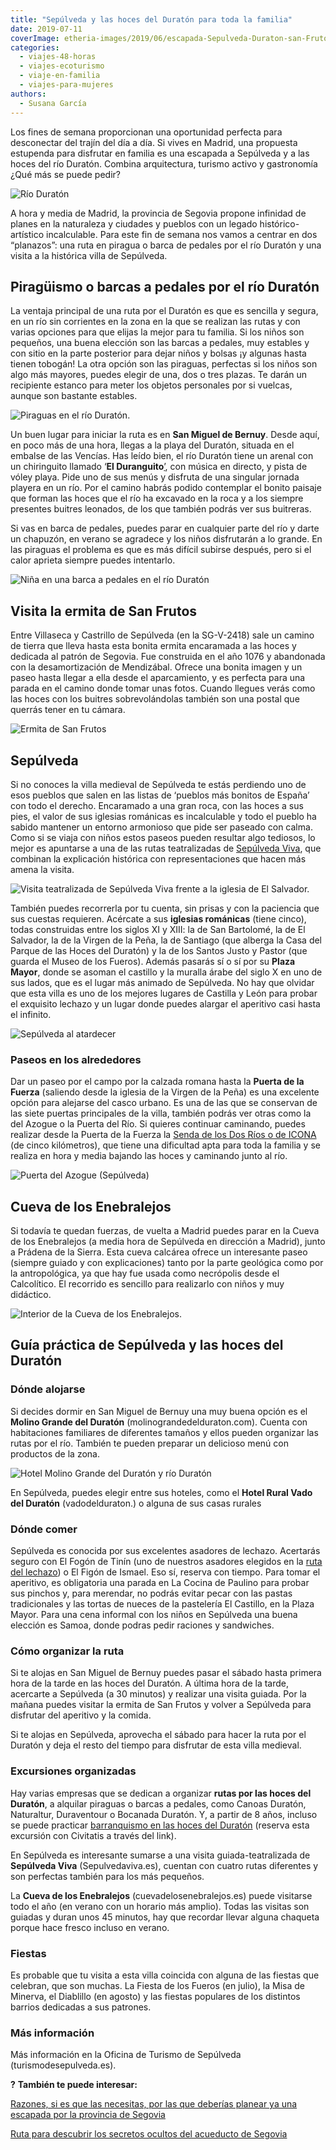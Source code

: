 ```yaml
---
title: "Sepúlveda y las hoces del Duratón para toda la familia"
date: 2019-07-11
coverImage: etheria-images/2019/06/escapada-Sepulveda-Duraton-san-Frutos-ninas.jpg
categories: 
  - viajes-48-horas
  - viajes-ecoturismo
  - viaje-en-familia
  - viajes-para-mujeres
authors: 
  - Susana García
---
```


Los fines de semana proporcionan una oportunidad perfecta para desconectar del trajín 
del día a día. Si vives en Madrid, una propuesta estupenda para disfrutar en familia es 
una escapada a Sepúlveda y a las hoces del río Duratón. Combina arquitectura, turismo 
activo y gastronomía ¿Qué más se puede pedir? 

![Río Duratón](etheria-images/2019/06/Sepulveda-duraton-panoramica.jpg "El Duratón a su paso por la ermita de San Frutos. © Susana García")

A hora y media de Madrid, la provincia de Segovia propone infinidad de planes en la 
naturaleza y ciudades y pueblos con un legado histórico-artístico incalculable. Para 
este fin de semana nos vamos a centrar en dos “planazos”: una ruta en piragua o barca de 
pedales por el río Duratón y una visita a la histórica villa de Sepúlveda. 

## Piragüismo o barcas a pedales por el río Duratón

La ventaja principal de una ruta por el Duratón es que es sencilla y segura, en un río 
sin corrientes en la zona en la que se realizan las rutas y con varias opciones para que 
elijas la mejor para tu familia. Si los niños son pequeños, una buena elección son las 
barcas a pedales, muy estables y con sitio en la parte posterior para dejar niños y 
bolsas ¡y algunas hasta tienen tobogán! La otra opción son las piraguas, perfectas si 
los niños son algo más mayores, puedes elegir de una, dos o tres plazas. Te darán un 
recipiente estanco para meter los objetos personales por si vuelcas, aunque son bastante 
estables. 

![Piraguas en el río Duratón.](etheria-images/2019/06/sepulveda-duraton-piraguas.jpg "Piraguas en el río Duratón. © Susana García")

Un buen lugar para iniciar la ruta es en **San Miguel de Bernuy**. Desde aquí, en poco 
más de una hora, llegas a la playa del Duratón, situada en el embalse de las Vencías. 
Has leído bien, el río Duratón tiene un arenal con un chiringuito llamado ‘**El 
Duranguito**[’](https://www.facebook.com/ChiringuitoElDuranguitobyBocanada/), con música 
en directo, y pista de vóley playa. Pide uno de sus menús y disfruta de una singular 
jornada playera en un río. Por el camino habrás podido contemplar el bonito paisaje que 
forman las hoces que el río ha excavado en la roca y a los siempre presentes buitres 
leonados, de los que también podrás ver sus buitreras. 

Si vas en barca de pedales, puedes parar en cualquier parte del río y darte un chapuzón, 
en verano se agradece y los niños disfrutarán a lo grande. En las piraguas el problema 
es que es más difícil subirse después, pero si el calor aprieta siempre puedes 
intentarlo. 

![Niña en una barca a pedales en el río Duratón](etheria-images/2019/06/sepulveda-duraton-barca.jpg "El Duratón desde el tobogán de una barca a pedales. © Susana García")

## Visita la ermita de San Frutos

Entre Villaseca y Castrillo de Sepúlveda (en la SG-V-2418) sale un camino de tierra que 
lleva hasta esta bonita ermita encaramada a las hoces y dedicada al patrón de Segovia. 
Fue construida en el año 1076 y abandonada con la desamortización de Mendizábal. Ofrece 
una bonita imagen y un paseo hasta llegar a ella desde el aparcamiento, y es perfecta 
para una parada en el camino donde tomar unas fotos. Cuando llegues verás como las hoces 
con los buitres sobrevolándolas también son una postal que querrás tener en tu cámara. 

![Ermita de San Frutos](etheria-images/2019/06/sepulveda-duraton-san-frutos.jpg "Ermita de San Frutos. © Susana García")

## Sepúlveda

Si no conoces la villa medieval de Sepúlveda te estás perdiendo uno de esos pueblos que 
salen en las listas de ‘pueblos más bonitos de España’ con todo el derecho. Encaramado a 
una gran roca, con las hoces a sus pies, el valor de sus iglesias románicas es 
incalculable y todo el pueblo ha sabido mantener un entorno armonioso que pide ser 
paseado con calma. Como si se viaja con niños estos paseos pueden resultar algo 
tediosos, lo mejor es apuntarse a una de las rutas teatralizadas de [Sepúlveda 
Viva](https://www.sepulvedaviva.es), que combinan la explicación histórica con 
representaciones que hacen más amena la visita. 

![Visita teatralizada de Sepúlveda Viva frente a la iglesia de El Salvador.](etheria-images/2019/06/sepulveda-duraton-visita-teatralizada-iglesia.jpg "Visita teatralizada de Sepúlveda Viva frente a la iglesia de El Salvador. © Susana García")

También puedes recorrerla por tu cuenta, sin prisas y con la paciencia que sus cuestas 
requieren. Acércate a sus **iglesias románicas** (tiene cinco), todas construidas entre 
los siglos XI y XIII: la de San Bartolomé, la de El Salvador, la de la Virgen de la 
Peña, la de Santiago (que alberga la Casa del Parque de las Hoces del Duratón) y la de 
los Santos Justo y Pastor (que guarda el Museo de los Fueros). Además pasarás sí o sí 
por su **Plaza Mayor**, donde se asoman el castillo y la muralla árabe del siglo X en 
uno de sus lados, que es el lugar más animado de Sepúlveda. No hay que olvidar que esta 
villa es uno de los mejores lugares de Castilla y León para probar el exquisito lechazo 
y un lugar donde puedes alargar el aperitivo casi hasta el infinito. 

![Sepúlveda al atardecer](etheria-images/2019/06/Sepulveda-duraton-atardecer.jpg "Sepúlveda al atardecer. © Susana García")

### Paseos en los alrededores

Dar un paseo por el campo por la calzada romana hasta la **Puerta de la Fuerza** 
(saliendo desde la iglesia de la Virgen de la Peña) es una excelente opción para 
alejarse del casco urbano. Es una de las que se conservan de las siete puertas 
principales de la villa, también podrás ver otras como la del Azogue o la Puerta del 
Río. Si quieres continuar caminando, puedes realizar desde la Puerta de la Fuerza la [Senda 
de los Dos Ríos o de 
ICONA](http://www.turismosepulveda.es/hoces-del-duraton/sendas-rutas) (de cinco 
kilómetros), que tiene una dificultad apta para toda la familia y se realiza en hora y 
media bajando las hoces y caminando junto al río. 

![Puerta del Azogue (Sepúlveda)](etheria-images/2019/06/Sepulveda-duraton-puerta-azogue.jpg "Puerta del Azogue (Sepúlveda). © SG")

## Cueva de los Enebralejos

Si todavía te quedan fuerzas, de vuelta a Madrid puedes parar en la Cueva de los 
Enebralejos (a media hora de Sepúlveda en dirección a Madrid), junto a Prádena de la 
Sierra. Esta cueva calcárea ofrece un interesante paseo (siempre guiado y con 
explicaciones) tanto por la parte geológica como por la antropológica, ya que hay fue 
usada como necrópolis desde el Calcolítico. El recorrido es sencillo para realizarlo con 
niños y muy didáctico. 

![Interior de la Cueva de los Enebralejos.](etheria-images/2019/07/Segovia-cueva-enebralejos.jpg "Interior de la © Cueva de los Enebralejos.")

## Guía práctica de Sepúlveda y las hoces del Duratón

### Dónde alojarse

Si decides dormir en San Miguel de Bernuy una muy buena opción es el **Molino Grande del 
Duratón** (molinograndedelduraton.com). Cuenta con habitaciones familiares de diferentes 
tamaños y ellos pueden organizar las rutas por el río. También te pueden preparar un 
delicioso menú con productos de la zona. 

![Hotel Molino Grande del Duratón y río Duratón](etheria-images/2019/06/sepulveda-duraton-molino.jpg "Hotel Molino Grande del Duratón. © SG")

En Sepúlveda, puedes elegir entre sus hoteles, como el **Hotel Rural Vado del Duratón** 
(vadodelduraton.) o alguna de sus casas rurales 

### Dónde comer

Sepúlveda es conocida por sus excelentes asadores de lechazo. Acertarás seguro con El 
Fogón de Tinín (uno de nuestros asadores elegidos en la [ruta del 
lechazo](http://etheriamagazine.com/2019/04/25/viajar-con-amigas-ruta-del-lechazo-mejores-asadores-castilla-y-leon/)) 
o El Figón de Ismael. Eso sí, reserva con tiempo. Para tomar el aperitivo, es 
obligatoria una parada en La Cocina de Paulino para probar sus pinchos y, para merendar, 
no podrás evitar pecar con las pastas tradicionales y las tortas de nueces de la 
pastelería El Castillo, en la Plaza Mayor. Para una cena informal con los niños en 
Sepúlveda una buena elección es Samoa, donde podras pedir raciones y sandwiches. 

### Cómo organizar la ruta

Si te alojas en San Miguel de Bernuy puedes pasar el sábado hasta primera hora de la 
tarde en las hoces del Duratón. A última hora de la tarde, acercarte a Sepúlveda (a 30 
minutos) y realizar una visita guiada. Por la mañana puedes visitar la ermita de San 
Frutos y volver a Sepúlveda para disfrutar del aperitivo y la comida. 

Si te alojas en Sepúlveda, aprovecha el sábado para hacer la ruta por el Duratón y deja 
el resto del tiempo para disfrutar de esta villa medieval. 

### Excursiones organizadas

Hay varias empresas que se dedican a organizar **rutas por las hoces del Duratón**, a 
alquilar piraguas o barcas a pedales, como Canoas Duratón, Naturaltur, Duraventour o 
Bocanada Duratón. Y, a partir de 8 años, incluso se puede practicar [barranquismo en las 
hoces del 
Duratón](https://www.civitatis.com/es/somosierra/barranquismo-rio-duraton/?aid=10211) 
(reserva esta excursión con Civitatis a través del link). 

En Sepúlveda es interesante sumarse a una visita guiada-teatralizada de **Sepúlveda 
Viva** (Sepulvedaviva.es), cuentan con cuatro rutas diferentes y son perfectas también 
para los más pequeños. 

La **Cueva de los Enebralejos** (cuevadelosenebralejos.es) puede visitarse todo el año 
(en verano con un horario más amplio). Todas las visitas son guiadas y duran unos 45 
minutos, hay que recordar llevar alguna chaqueta porque hace fresco incluso en verano. 

### Fiestas

Es probable que tu visita a esta villa coincida con alguna de las fiestas que celebran, 
que son muchas. La Fiesta de los Fueros (en julio), la Misa de Minerva, el Diablillo (en 
agosto) y las fiestas populares de los distintos barrios dedicadas a sus patrones. 

### Más información

Más información en la Oficina de Turismo de Sepúlveda (turismodesepulveda.es). 

**?** **También te puede interesar:** 

[Razones, si es que las necesitas, por las que deberías planear ya una escapada por la 
provincia de 
Segovia](https://etheriamagazine.com/2021/03/09/15-lugares-imprescindibles-que-ver-en-segovia-y-provincia/) 

[Ruta para descubrir los secretos ocultos del acueducto de 
Segovia](https://etheriamagazine.com/2021/06/25/ruta-senderista-acueducto-segovia/)
